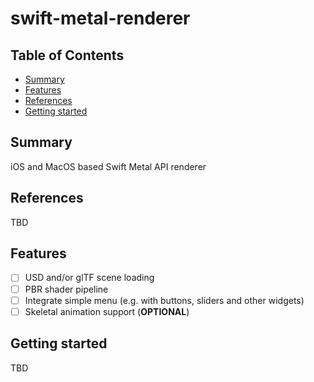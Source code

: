 # swift-metal-renderer

## Table of Contents

+ [Summary](#summary)
+ [Features](#features)
+ [References](#references)
+ [Getting started](#getting-started)

## Summary

iOS and MacOS based Swift Metal API renderer

## References

TBD

## Features

- [ ] USD and/or glTF scene loading
- [ ] PBR shader pipeline
- [ ] Integrate simple menu (e.g. with buttons, sliders and other widgets)
- [ ] Skeletal animation support (**OPTIONAL**)

## Getting started

TBD

